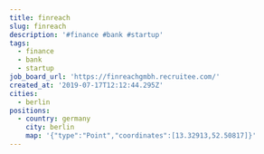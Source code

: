```yaml
---
title: finreach
slug: finreach
description: '#finance #bank #startup'
tags:
  - finance
  - bank
  - startup
job_board_url: 'https://finreachgmbh.recruitee.com/'
created_at: '2019-07-17T12:12:44.295Z'
cities:
  - berlin
positions:
  - country: germany
    city: berlin
    map: '{"type":"Point","coordinates":[13.32913,52.50817]}'
---
```


